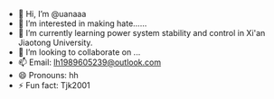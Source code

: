 - 👋 Hi, I’m @uanaaa
- 👀 I’m interested in making hate……
- 🌱 I’m currently learning power system stability and control in Xi'an Jiaotong University.
- 💞️ I’m looking to collaborate on ...
- 📫 Email: lh1989605239@outlook.com
- 😄 Pronouns: hh
- ⚡ Fun fact: Tjk2001 

<!---
uanaaa/uanaaa is a ✨ special ✨ repository because its `README.md` (this file) appears on your GitHub profile.
You can click the Preview link to take a look at your changes.
--->
